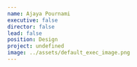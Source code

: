 ```yaml
---
name: Ajaya Pournami
executive: false
director: false
lead: false
position: Design
project: undefined
image: ../assets/default_exec_image.png
---
```

